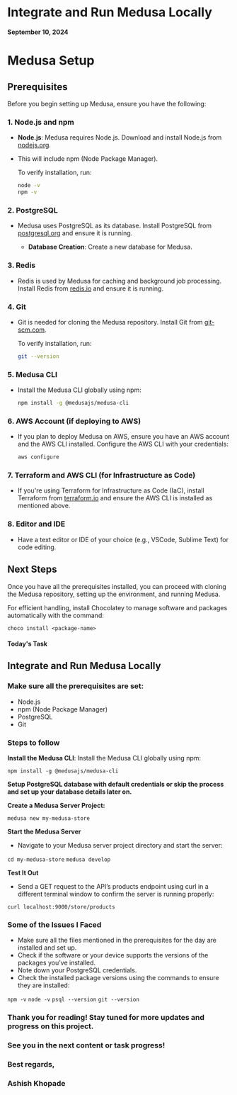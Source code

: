 # Integrate and Run Medusa Locally
**September 10, 2024**

# Medusa Setup

## Prerequisites

Before you begin setting up Medusa, ensure you have the following:

### 1. Node.js and npm

- **Node.js**: Medusa requires Node.js. Download and install Node.js from [nodejs.org](https://nodejs.org/).
- This will include npm (Node Package Manager).

  To verify installation, run:
  ```bash
  node -v
  npm -v
  

### 2. PostgreSQL

- Medusa uses PostgreSQL as its database. Install PostgreSQL from [postgresql.org](https://www.postgresql.org/download/) and ensure it is running.

  - **Database Creation**: Create a new database for Medusa.

### 3. Redis

- Redis is used by Medusa for caching and background job processing. Install Redis from [redis.io](https://redis.io/download/) and ensure it is running.

### 4. Git

- Git is needed for cloning the Medusa repository. Install Git from [git-scm.com](https://git-scm.com/downloads).

  To verify installation, run:
  ```bash
  git --version
  

### 5. Medusa CLI

- Install the Medusa CLI globally using npm:
  ```bash
  npm install -g @medusajs/medusa-cli
  

### 6. AWS Account (if deploying to AWS)

- If you plan to deploy Medusa on AWS, ensure you have an AWS account and the AWS CLI installed. Configure the AWS CLI with your credentials:
  ```bash
  aws configure
  

### 7. Terraform and AWS CLI (for Infrastructure as Code)

- If you're using Terraform for Infrastructure as Code (IaC), install Terraform from [terraform.io](https://www.terraform.io/downloads) and ensure the AWS CLI is installed as mentioned above.

### 8. Editor and IDE

- Have a text editor or IDE of your choice (e.g., VSCode, Sublime Text) for code editing.

## Next Steps

Once you have all the prerequisites installed, you can proceed with cloning the Medusa repository, setting up the environment, and running Medusa.

For efficient handling, install Chocolatey to manage software and packages automatically with the command:

`choco install <package-name>`


#### Today's Task

## Integrate and Run Medusa Locally

### Make sure all the prerequisites are set:

- Node.js
- npm (Node Package Manager)
- PostgreSQL
- Git

### Steps to follow

**Install the Medusa CLI**: Install the Medusa CLI globally using npm:

`npm install -g @medusajs/medusa-cli`


**Setup PostgreSQL database with default credentials or skip the process and set up your database details later on.**

**Create a Medusa Server Project:**

`medusa new my-medusa-store`


**Start the Medusa Server**

- Navigate to your Medusa server project directory and start the server:
  
`cd my-medusa-store`
`medusa develop`


**Test It Out**

- Send a GET request to the API’s products endpoint using curl in a different terminal window to confirm the server is running properly:

`curl localhost:9000/store/products`


### Some of the Issues I Faced

- Make sure all the files mentioned in the prerequisites for the day are installed and set up.
- Check if the software or your device supports the versions of the packages you’ve installed.
- Note down your PostgreSQL credentials.
- Check the installed package versions using the commands to ensure they are installed:

`npm -v`
`node -v`
`psql --version`
`git --version`


### Thank you for reading! Stay tuned for more updates and progress on this project.

### See you in the next content or task progress!

### Best regards,

### Ashish Khopade

  
